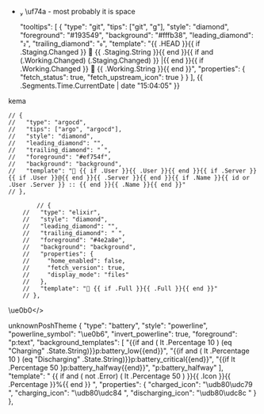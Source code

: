 - 
  \uf74a - most probably it is space

  "tooltips": [
  {
  "type": "git",
  "tips": ["git", "g"],
  "style": "diamond",
  "foreground": "#193549",
  "background": "#fffb38",
  "leading_diamond": "",
  "trailing_diamond": "",
  "template": "{{ .HEAD }}{{ if .Staging.Changed }}  {{ .Staging.String }}{{ end }}{{ if and (.Working.Changed) (.Staging.Changed) }} |{{ end }}{{ if .Working.Changed }}  {{ .Working.String }}{{ end }}",
  "properties": {
  "fetch_status": true,
  "fetch_upstream_icon": true
  }
  }
  ],
  {{ .Segments.Time.CurrentDate | date \"15:04:05\" }}

kema

    // {
    //   "type": "argocd",
    //   "tips": ["argo", "argocd"],
    //   "style": "diamond",
    //   "leading_diamond": "",
    //   "trailing_diamond": " ",
    //   "foreground": "#ef754f",
    //   "background": "background",
    //   "template": "󱣘 {{ if .User }}{{ .User }}{{ end }}{{ if .Server }}{{ if .User }}@{{ end }}{{ .Server }}{{ end }}{{ if .Name }}{{ id or .User .Server }} :: {{ end }}{{ .Name }}{{ end }}"
    // },

            // {
        //   "type": "elixir",
        //   "style": "diamond",
        //   "leading_diamond": "",
        //   "trailing_diamond": " ",
        //   "foreground": "#4e2a8e",
        //   "background": "background",
        //   "properties": {
        //     "home_enabled": false,
        //     "fetch_version": true,
        //     "display_mode": "files"
        //   },
        //   "template": " {{ if .Full }}{{ .Full }}{{ end }}"
        // },

<parentBackground>\ue0b0</>


unknownPoshTheme
        {
          "type": "battery",
          "style": "powerline",
          "powerline_symbol": "\ue0b6",
          "invert_powerline": true,
          "foreground": "p:text",
          "background_templates": [
            "{{if and ( lt .Percentage 10 ) (eq \"Charging\" .State.String)}}p:battery_low{{end}}",
            "{{if and ( lt .Percentage 10 ) (eq \"Discharging\" .State.String)}}p:battery_critical{{end}}",
            "{{if lt .Percentage 50 }p:battery_halfway{{end}}",
            "p:battery_halfway"
          ],
          "template": " {{ if and ( not .Error) ( lt .Percentage 50 )  }}{{ .Icon }}{{ .Percentage }}%{{ end }} ",
          "properties": {
            "charged_icon": "\udb80\udc79 ",
            "charging_icon": "\udb80\udc84 ",
            "discharging_icon": "\udb80\udc8c "
          }
        },